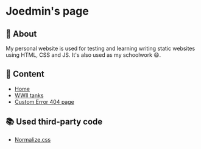# Joedmin's page

## 🔎 About

My personal website is used for testing and learning writing static websites using HTML, CSS and JS.
It's also used as my schoolwork 😄.

## 📃 Content

* [Home](https://joedmin.gitlab.io/)
* [WWII tanks](https://joedmin.gitlab.io/tanks)
* [Custom Error 404 page](https://joedmin.gitlab.io/404)

## 📚 Used third-party code

* [Normalize.css](https://github.com/necolas/normalize.css/)

